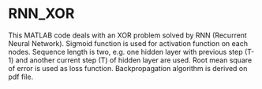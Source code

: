 # RNN_XOR
This MATLAB code deals with an XOR problem solved by RNN (Recurrent Neural Network).
Sigmoid function is used for activation function on each nodes.
Sequence length is two, e.g. one hidden layer with previous step (T-1) and another current step (T) of hidden layer are used.
Root mean square of error is used as loss function.
Backpropagation algorithm is derived on pdf file.
